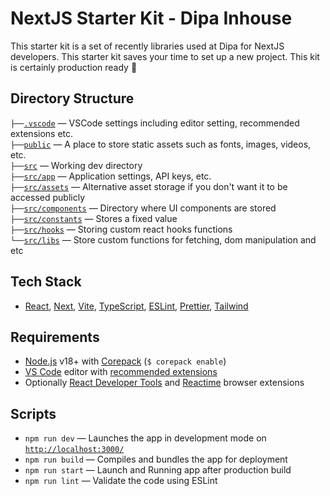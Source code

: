 # NextJS Starter Kit - Dipa Inhouse

This starter kit is a set of recently libraries used at Dipa for NextJS developers. This starter kit saves your time to set up a new project. This kit is certainly production ready 🚀

## Directory Structure

`├──`[`.vscode`](.vscode) — VSCode settings including editor setting, recommended extensions etc.<br>
`├──`[`public`](./public) — A place to store static assets such as fonts, images, videos, etc.<br>
`├──`[`src`](./src) — Working dev directory<br>
`├──`[`src/app`](./src/app) — Application settings, API keys, etc.<br>
`├──`[`src/assets`](./src/assets/) — Alternative asset storage if you don't want it to be accessed publicly<br>
`├──`[`src/components`](./src/components/) — Directory where UI components are stored<br>
`├──`[`src/constants`](./src/constants/) — Stores a fixed value<br>
`├──`[`src/hooks`](./src/hooks/) — Storing custom react hooks functions<br>
`└──`[`src/libs`](./src/libs/) — Store custom functions for fetching, dom manipulation and etc<br>

## Tech Stack

- [React](https://react.dev/), [Next](https://nextjs.org/), [Vite](https://vitejs.dev/),
  [TypeScript](https://www.typescriptlang.org/), [ESLint](https://eslint.org/), [Prettier](https://prettier.io/), [Tailwind](https://tailwindcss.com/)

## Requirements

- [Node.js](https://nodejs.org/) v18+ with [Corepack](https://nodejs.org/api/corepack.html) (`$ corepack enable`)
- [VS Code](https://code.visualstudio.com/) editor with [recommended extensions](.vscode/extensions.json)
- Optionally [React Developer Tools](https://chrome.google.com/webstore/detail/react-developer-tools/fmkadmapgofadopljbjfkapdkoienihi?hl=en)
  and [Reactime](https://chrome.google.com/webstore/detail/reactime/cgibknllccemdnfhfpmjhffpjfeidjga?hl=en) browser extensions

## Scripts

- `npm run dev` — Launches the app in development mode on [`http://localhost:3000/`](http://localhost:3000/)
- `npm run build` — Compiles and bundles the app for deployment
- `npm run start` — Launch and Running app after production build
- `npm run lint` — Validate the code using ESLint
